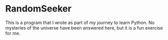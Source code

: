 # RandomSeeker
This is a program that I wrote as part of my journey to learn Python.
No mysteries of the universe have been answered here, but it is a fun exercise for me.
